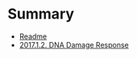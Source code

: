 # Summary

* [Readme](README.md)
* [2017.1.2. DNA Damage Response](_posts/2017-1-2-dna-damage-response.md)

